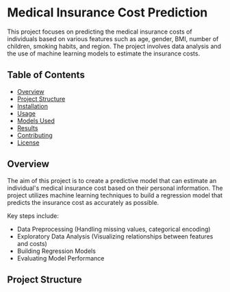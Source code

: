 # Medical Insurance Cost Prediction

This project focuses on predicting the medical insurance costs of individuals based on various features such as age, gender, BMI, number of children, smoking habits, and region. The project involves data analysis and the use of machine learning models to estimate the insurance costs.

## Table of Contents

- [Overview](#overview)
- [Project Structure](#project-structure)
- [Installation](#installation)
- [Usage](#usage)
- [Models Used](#models-used)
- [Results](#results)
- [Contributing](#contributing)
- [License](#license)

## Overview

The aim of this project is to create a predictive model that can estimate an individual's medical insurance cost based on their personal information. The project utilizes machine learning techniques to build a regression model that predicts the insurance cost as accurately as possible.

Key steps include:
- Data Preprocessing (Handling missing values, categorical encoding)
- Exploratory Data Analysis (Visualizing relationships between features and costs)
- Building Regression Models
- Evaluating Model Performance

## Project Structure

